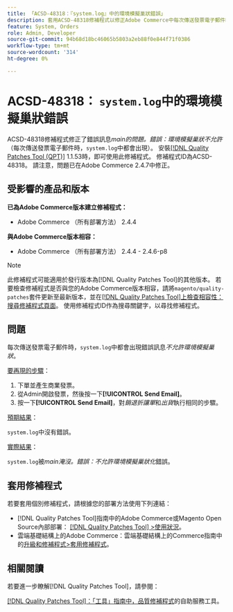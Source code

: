 ```yaml
---
title: 「ACSD-48318：『system.log』中的環境模擬巢狀錯誤」
description: 套用ACSD-48318修補程式以修正Adobe Commerce中每次傳送發票電子郵件時出現錯誤訊息*main.ERROR：不允許環境模擬巢狀結構*的問題。
feature: System, Orders
role: Admin, Developer
source-git-commit: 94b68d18bc46065b5803a2eb88f0e844f71f0386
workflow-type: tm+mt
source-wordcount: '314'
ht-degree: 0%

---
```


# ACSD-48318： `system.log`中的環境模擬巢狀錯誤

ACSD-48318修補程式修正了錯誤訊息&#x200B;*main的問題。錯誤：環境模擬巢狀不允許* （每次傳送發票電子郵件時，`system.log`中都會出現）。 安裝[[!DNL Quality Patches Tool (QPT)]](/help/tools/quality-patches-tool/quality-patches-tool-to-self-serve-quality-patches.md) 1.1.53時，即可使用此修補程式。 修補程式ID為ACSD-48318。 請注意，問題已在Adobe Commerce 2.4.7中修正。

## 受影響的產品和版本

**已為Adobe Commerce版本建立修補程式：**

* Adobe Commerce （所有部署方法） 2.4.4

**與Adobe Commerce版本相容：**

* Adobe Commerce （所有部署方法） 2.4.4 - 2.4.6-p8

>[!NOTE]
>
>此修補程式可能適用於發行版本為[!DNL Quality Patches Tool]的其他版本。 若要檢查修補程式是否與您的Adobe Commerce版本相容，請將`magento/quality-patches`套件更新至最新版本，並在[[!DNL Quality Patches Tool]上檢查相容性：搜尋修補程式頁面](https://experienceleague.adobe.com/tools/commerce-quality-patches/index.html)。 使用修補程式ID作為搜尋關鍵字，以尋找修補程式。

## 問題

每次傳送發票電子郵件時，`system.log`中都會出現錯誤訊息&#x200B;*不允許環境模擬巢狀*。

<u>要再現的步驟</u>：

1. 下單並產生商業發票。
1. 從Admin開啟發票，然後按一下&#x200B;**[!UICONTROL Send Email]**。
1. 按一下&#x200B;**[!UICONTROL Send Email]**，對&#x200B;*銷退折讓單*&#x200B;和&#x200B;*出貨*&#x200B;執行相同的步驟。

<u>預期結果</u>：

`system.log`中沒有錯誤。

<u>實際結果</u>：

`system.log`被&#x200B;*main淹沒。錯誤：不允許環境模擬巢狀化*&#x200B;錯誤。

## 套用修補程式

若要套用個別修補程式，請根據您的部署方法使用下列連結：

* [!DNL Quality Patches Tool]指南中的Adobe Commerce或Magento Open Source內部部署： [[!DNL Quality Patches Tool] >使用狀況](/help/tools/quality-patches-tool/usage.md)。
* 雲端基礎結構上的Adobe Commerce：雲端基礎結構上的Commerce指南中的[升級和修補程式>套用修補程式](https://experienceleague.adobe.com/docs/commerce-cloud-service/user-guide/develop/upgrade/apply-patches.html)。

## 相關閱讀

若要進一步瞭解[!DNL Quality Patches Tool]，請參閱：

[[!DNL Quality Patches Tool]：「工具」指南中，品質修補程式](/help/tools/quality-patches-tool/quality-patches-tool-to-self-serve-quality-patches.md)的自助服務工具。
